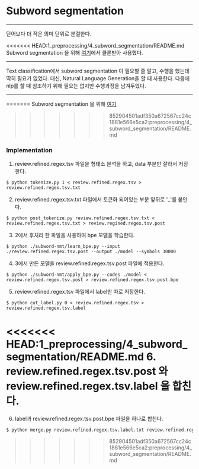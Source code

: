 # Subword segmentation

------

단어보다 더 작은 의미 단위로 분절한다.

<<<<<<< HEAD:1_preprocessing/4_subword_segmentation/README.md
Subword segmentation 을 위해 [여기](https://github.com/kh-kim/subword-nmt.git)에서 클론받아 사용했다.

------

Text classification에서 subword segmentation 이 필요할 줄 알고, 수행을 했는데 딱히 필요가 없었다. 대신, Natural Language Generation을 할 때 사용한다. 다음에 nlp를 할 때 참조하기 위해 필요는 없지만 수행과정을 남겨두었다.

------

=======
Subword segmentation 을 위해 [여기](https://github.com/kh-kim/subword-nmt.git)
>>>>>>> 852904501adf350a672567cc24c1881e566e5ca2:preprocessing/4_subword_segmentation/README.md


### Implementation

1. review.refined.regex.tsv 파일을 형태소 분석을 하고, data 부분만 잘라서 저장한다.

```
$ python tokenize.py 1 < review.refined.regex.tsv > review.refined.regex.tsv.txt
```

2. review.refined.regex.tsv.txt 파일에서 토큰화 되어있는 부분 앞뒤로 '_'를 붙인다.

```
$ python post_tokenize.py review.refined.regex.tsv.txt < review.refined.regex.tsv.txt > review.regined.regex.tsv.post
```

3. 2에서 후처리 한 파일을 사용하여 bpe 모델을 학습한다.

```
$ python ./subword-nmt/learn_bpe.py --input ./review.refined.regex.tsv.post --output ./model --symbols 30000
```

4. 3에서 만든 모델을 review.refined.regex.tsv.post 파일에 적용한다.

```
$ python ./subword-nmt/apply_bpe.py --codes ./model < review.refined.regex.tsv.post > review.refined.regex.tsv.post.bpe
```

5. review.refined.regex.tsv 파일에서 label만 따로 저장한다.

```
$ python cut_label.py 0 < review.refined.regex.tsv > review.refined.regex.tsv.label
```

<<<<<<< HEAD:1_preprocessing/4_subword_segmentation/README.md
6. review.refined.regex.tsv.post 와 review.refined.regex.tsv.label 을 합친다.
=======
6. label과 review.refined.regex.tsv.post.bpe 파일을 하나로 합친다.

```python
$ python merge.py review.refined.regex.tsv.label.txt review.refined.regex.tsv.post.bpe > final.txt
```
>>>>>>> 852904501adf350a672567cc24c1881e566e5ca2:preprocessing/4_subword_segmentation/README.md
